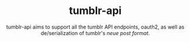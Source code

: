 <div align="center">

# tumblr-api

tumblr-api aims to support all the tumblr API endpoints, oauth2, as well as de/serialization of tumblr's *neue post format*.

</div>
